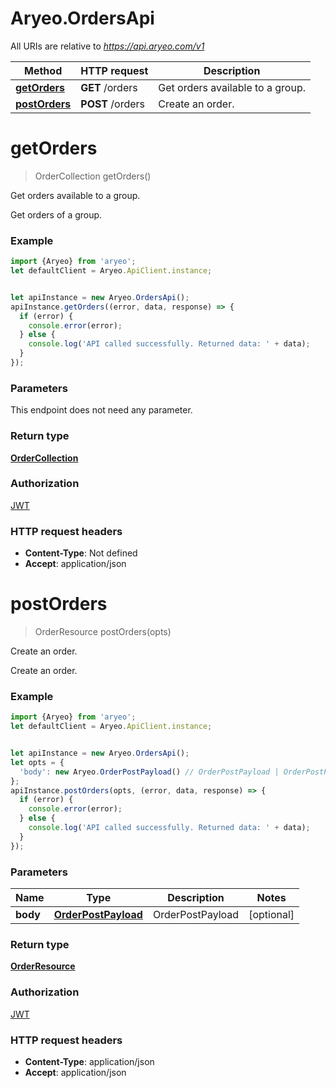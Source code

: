 # Aryeo.OrdersApi

All URIs are relative to *https://api.aryeo.com/v1*

Method | HTTP request | Description
------------- | ------------- | -------------
[**getOrders**](OrdersApi.md#getOrders) | **GET** /orders | Get orders available to a group.
[**postOrders**](OrdersApi.md#postOrders) | **POST** /orders | Create an order.

<a name="getOrders"></a>
# **getOrders**
> OrderCollection getOrders()

Get orders available to a group.

Get orders of a group.

### Example
```javascript
import {Aryeo} from 'aryeo';
let defaultClient = Aryeo.ApiClient.instance;


let apiInstance = new Aryeo.OrdersApi();
apiInstance.getOrders((error, data, response) => {
  if (error) {
    console.error(error);
  } else {
    console.log('API called successfully. Returned data: ' + data);
  }
});
```

### Parameters
This endpoint does not need any parameter.

### Return type

[**OrderCollection**](OrderCollection.md)

### Authorization

[JWT](../README.md#JWT)

### HTTP request headers

 - **Content-Type**: Not defined
 - **Accept**: application/json

<a name="postOrders"></a>
# **postOrders**
> OrderResource postOrders(opts)

Create an order.

Create an order.

### Example
```javascript
import {Aryeo} from 'aryeo';
let defaultClient = Aryeo.ApiClient.instance;


let apiInstance = new Aryeo.OrdersApi();
let opts = { 
  'body': new Aryeo.OrderPostPayload() // OrderPostPayload | OrderPostPayload
};
apiInstance.postOrders(opts, (error, data, response) => {
  if (error) {
    console.error(error);
  } else {
    console.log('API called successfully. Returned data: ' + data);
  }
});
```

### Parameters

Name | Type | Description  | Notes
------------- | ------------- | ------------- | -------------
 **body** | [**OrderPostPayload**](OrderPostPayload.md)| OrderPostPayload | [optional] 

### Return type

[**OrderResource**](OrderResource.md)

### Authorization

[JWT](../README.md#JWT)

### HTTP request headers

 - **Content-Type**: application/json
 - **Accept**: application/json

